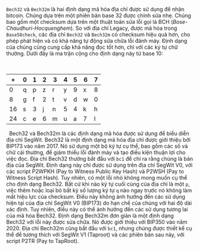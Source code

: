 `Bech32` và `Bech32m` là hai định dạng mã hóa địa chỉ được sử dụng để nhận bitcoin. Chúng dựa trên một phiên bản base 32 được chỉnh sửa nhẹ. Chúng bao gồm một checksum dựa trên một thuật toán sửa lỗi gọi là BCH (*Bose-Chaudhuri-Hocquenghem*). So với địa chỉ Legacy, được mã hóa trong `Base58check`, các địa chỉ `Bech32` và `Bech32m` có checksum hiệu quả hơn, cho phép phát hiện và có khả năng tự động sửa chữa lỗi đánh máy. Định dạng của chúng cũng cung cấp khả năng đọc tốt hơn, chỉ với các ký tự chữ thường. Dưới đây là ma trận cộng cho định dạng này từ base 10:

&nbsp;

| +   | 0   | 1   | 2   | 3   | 4   | 5   | 6   | 7   |
| --- | --- | --- | --- | --- | --- | --- | --- | --- |
| 0   | q   | p   | z   | r   | y   | 9   | x   | 8   |
| 8   | g   | f   | 2   | t   | v   | d   | w   | 0   |
| 16  | s   | 3   | j   | n   | 5   | 4   | k   | h   |
| 24  | c   | e   | 6   | m   | u   | a   | 7   | l   |

&nbsp;
Bech32 và Bech32m là các định dạng mã hóa được sử dụng để biểu diễn địa chỉ SegWit. Bech32 là một định dạng mã hóa địa chỉ được giới thiệu bởi BIP173 vào năm 2017. Nó sử dụng một bộ ký tự cụ thể, bao gồm các số và chữ cái thường, để giảm thiểu lỗi đánh máy và tạo điều kiện thuận lợi cho việc đọc. Địa chỉ Bech32 thường bắt đầu với `bc1` để chỉ ra rằng chúng là bản địa của SegWit. Định dạng này chỉ được sử dụng trên địa chỉ SegWit V0, với các script P2WPKH (Pay to Witness Public Key Hash) và P2WSH (Pay to Witness Script Hash). Tuy nhiên, có một lỗi nhỏ không mong muốn cụ thể cho định dạng Bech32. Bất cứ khi nào ký tự cuối cùng của địa chỉ là một `p`, việc thêm hoặc loại bỏ bất kỳ số lượng ký tự `q` nào ngay trước nó không làm mất hiệu lực của checksum. Điều này không ảnh hưởng đến các sử dụng hiện tại của địa chỉ SegWit V0 (BIP173) do hạn chế của chúng với hai độ dài xác định. Tuy nhiên, điều này có thể ảnh hưởng đến các sử dụng tương lai của mã hóa Bech32. Định dạng Bech32m đơn giản là một định dạng Bech32 với lỗi này được sửa chữa. Nó được giới thiệu với BIP350 vào năm 2020. Địa chỉ Bech32m cũng bắt đầu với `bc1`, nhưng chúng được thiết kế cụ thể để tương thích với SegWit V1 (Taproot) và các phiên bản sau này, với script P2TR (Pay to TapRoot).